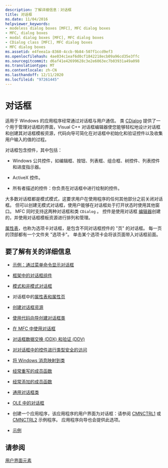 ```yaml
---
description: 了解详细信息：对话框
title: 对话框
ms.date: 11/04/2016
helpviewer_keywords:
- modeless dialog boxes [MFC], MFC dialog boxes
- MFC, dialog boxes
- modal dialog boxes [MFC], MFC dialog boxes
- CDialog class [MFC], MFC dialog boxes
- MFC dialog boxes
ms.assetid: e4feea1a-8360-4ccb-9b84-507f1ccd9ef3
ms.openlocfilehash: 4ae034c1eaf6d0cf1842218ecb09a96cd35e3ffc
ms.sourcegitcommit: d6af41e42699628c3e2e6063ec7b03931a49a098
ms.translationtype: MT
ms.contentlocale: zh-CN
ms.lasthandoff: 12/11/2020
ms.locfileid: "97261445"
---
```

# <a name="dialog-boxes"></a>对话框

适用于 Windows 的应用程序经常通过对话框与用户通信。 类 [CDialog](reference/cdialog-class.md) 提供了一个用于管理对话框的界面，Visual C++ 对话框编辑器使您能够轻松地设计对话框和创建其对话框模板资源，代码向导可简化在对话框中初始化和验证控件以及收集用户输入的值的过程。

对话框包含控件，其中包括：

- Windows 公共控件，如编辑框、按钮、列表框、组合框、树控件、列表控件和进度指示器。

- ActiveX 控件。

- 所有者描述的控件：你负责在对话框中进行绘制的控件。

大多数对话框都是模式模式，这要求用户在使用程序的任何其他部分之前关闭对话框。 但可以创建无模式对话框，使用户能够在对话框处于打开状态时使用其他窗口。 MFC 同时支持这两种对话框和类 `CDialog` 。 控件是使用对话框 [编辑器](../windows/dialog-editor.md)创建的，并使用对话框模板资源进行排列和管理。

[属性表](property-sheets-mfc.md)，也称为选项卡对话框，是包含不同对话框控件的 "页" 的对话框。 每一页的顶部都有一个文件夹 "选项卡"。 单击某个选项卡会将该页面带入对话框前面。

## <a name="what-do-you-want-to-know-more-about"></a>要了解有关的详细信息

- [示例：通过菜单命令显示对话框](example-displaying-a-dialog-box-via-a-menu-command.md)

- [框架中的对话框组件](dialog-box-components-in-the-framework.md)

- [模式和非模式对话框](modal-and-modeless-dialog-boxes.md)

- 对话框中的[属性表和属性页](property-sheets-and-property-pages-mfc.md)

- [创建对话框资源](creating-the-dialog-resource.md)

- [使用代码向导创建对话框类](creating-a-dialog-class-with-code-wizards.md)

- [在 MFC 中使用对话框](life-cycle-of-a-dialog-box.md)

- [对话框数据交换 (DDX) 和验证 (DDV) ](dialog-data-exchange-and-validation.md)

- [对对话框中的控件进行类型安全的访问](type-safe-access-to-controls-in-a-dialog-box.md)

- [将 Windows 消息映射到类](mapping-windows-messages-to-your-class.md)

- [经常重写的成员函数](commonly-overridden-member-functions.md)

- [经常添加的成员函数](commonly-added-member-functions.md)

- [通用对话框类](common-dialog-classes.md)

- [OLE 中的对话框](dialog-boxes-in-ole.md)

- 创建一个应用程序，该应用程序的用户界面为对话框：请参阅 [CMNCTRL1](../overview/visual-cpp-samples.md) 或 [CMNCTRL2](../overview/visual-cpp-samples.md) 示例程序。 应用程序向导也会提供此选项。

- [示例](dialog-sample-list.md)

## <a name="see-also"></a>请参阅

[用户界面元素](user-interface-elements-mfc.md)
